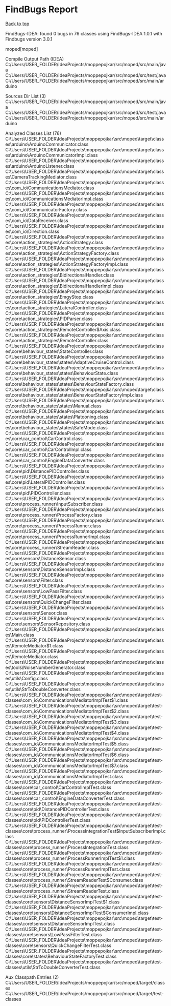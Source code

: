 # FindBugs Report

[Back to top](../README.md)

FindBugs-IDEA: found 0 bugs in 76 classes
using FindBugs-IDEA 1.0.1 with Findbugs version 3.0.1

moped[moped]

Compile Output Path (IDEA)
C:/Users/USER_FOLDER/IdeaProjects/moppepojkar/src/moped/src/main/java
C:/Users/USER_FOLDER/IdeaProjects/moppepojkar/src/moped/src/test/java
C:/Users/USER_FOLDER/IdeaProjects/moppepojkar/src/moped/src/main/arduino

Sources Dir List (3)
C:/Users/USER_FOLDER/IdeaProjects/moppepojkar/src/moped/src/main/java
C:/Users/USER_FOLDER/IdeaProjects/moppepojkar/src/moped/src/test/java
C:/Users/USER_FOLDER/IdeaProjects/moppepojkar/src/moped/src/main/arduino

Analyzed Classes List (76)
C:\Users\USER_FOLDER\IdeaProjects\moppepojkar\src\moped\target\classes\arduino\ArduinoCommunicator.class
C:\Users\USER_FOLDER\IdeaProjects\moppepojkar\src\moped\target\classes\arduino\ArduinoCommunicatorImpl.class
C:\Users\USER_FOLDER\IdeaProjects\moppepojkar\src\moped\target\classes\arduino\ArduinoListener.class
C:\Users\USER_FOLDER\IdeaProjects\moppepojkar\src\moped\target\classes\CameraTrackingMediator.class
C:\Users\USER_FOLDER\IdeaProjects\moppepojkar\src\moped\target\classes\com_io\CommunicationsMediator.class
C:\Users\USER_FOLDER\IdeaProjects\moppepojkar\src\moped\target\classes\com_io\CommunicationsMediatorImpl.class
C:\Users\USER_FOLDER\IdeaProjects\moppepojkar\src\moped\target\classes\com_io\CommunicatorFactory.class
C:\Users\USER_FOLDER\IdeaProjects\moppepojkar\src\moped\target\classes\com_io\DataReceiver.class
C:\Users\USER_FOLDER\IdeaProjects\moppepojkar\src\moped\target\classes\com_io\Direction.class
C:\Users\USER_FOLDER\IdeaProjects\moppepojkar\src\moped\target\classes\core\action_strategies\ActionStrategy.class
C:\Users\USER_FOLDER\IdeaProjects\moppepojkar\src\moped\target\classes\core\action_strategies\ActionStrategyFactory.class
C:\Users\USER_FOLDER\IdeaProjects\moppepojkar\src\moped\target\classes\core\action_strategies\ActionStrategyFactoryImpl.class
C:\Users\USER_FOLDER\IdeaProjects\moppepojkar\src\moped\target\classes\core\action_strategies\BidirectionalHandler.class
C:\Users\USER_FOLDER\IdeaProjects\moppepojkar\src\moped\target\classes\core\action_strategies\BidirectionalHandlerImpl.class
C:\Users\USER_FOLDER\IdeaProjects\moppepojkar\src\moped\target\classes\core\action_strategies\EmgyStop.class
C:\Users\USER_FOLDER\IdeaProjects\moppepojkar\src\moped\target\classes\core\action_strategies\LateralController.class
C:\Users\USER_FOLDER\IdeaProjects\moppepojkar\src\moped\target\classes\core\action_strategies\PIDParser.class
C:\Users\USER_FOLDER\IdeaProjects\moppepojkar\src\moped\target\classes\core\action_strategies\RemoteController$Axis.class
C:\Users\USER_FOLDER\IdeaProjects\moppepojkar\src\moped\target\classes\core\action_strategies\RemoteController.class
C:\Users\USER_FOLDER\IdeaProjects\moppepojkar\src\moped\target\classes\core\behaviour_states\StateController.class
C:\Users\USER_FOLDER\IdeaProjects\moppepojkar\src\moped\target\classes\core\behaviour_states\states\AdaptiveCruiseControl.class
C:\Users\USER_FOLDER\IdeaProjects\moppepojkar\src\moped\target\classes\core\behaviour_states\states\BehaviourState.class
C:\Users\USER_FOLDER\IdeaProjects\moppepojkar\src\moped\target\classes\core\behaviour_states\states\BehaviourStateFactory.class
C:\Users\USER_FOLDER\IdeaProjects\moppepojkar\src\moped\target\classes\core\behaviour_states\states\BehaviourStateFactoryImpl.class
C:\Users\USER_FOLDER\IdeaProjects\moppepojkar\src\moped\target\classes\core\behaviour_states\states\Manual.class
C:\Users\USER_FOLDER\IdeaProjects\moppepojkar\src\moped\target\classes\core\behaviour_states\states\Platooning.class
C:\Users\USER_FOLDER\IdeaProjects\moppepojkar\src\moped\target\classes\core\behaviour_states\states\SafeMode.class
C:\Users\USER_FOLDER\IdeaProjects\moppepojkar\src\moped\target\classes\core\car_control\CarControl.class
C:\Users\USER_FOLDER\IdeaProjects\moppepojkar\src\moped\target\classes\core\car_control\CarControlImpl.class
C:\Users\USER_FOLDER\IdeaProjects\moppepojkar\src\moped\target\classes\core\car_control\EngineDataConverter.class
C:\Users\USER_FOLDER\IdeaProjects\moppepojkar\src\moped\target\classes\core\pid\DistancePIDController.class
C:\Users\USER_FOLDER\IdeaProjects\moppepojkar\src\moped\target\classes\core\pid\LateralPIDController.class
C:\Users\USER_FOLDER\IdeaProjects\moppepojkar\src\moped\target\classes\core\pid\PIDController.class
C:\Users\USER_FOLDER\IdeaProjects\moppepojkar\src\moped\target\classes\core\process_runner\InputSubscriber.class
C:\Users\USER_FOLDER\IdeaProjects\moppepojkar\src\moped\target\classes\core\process_runner\ProcessFactory.class
C:\Users\USER_FOLDER\IdeaProjects\moppepojkar\src\moped\target\classes\core\process_runner\ProcessRunner.class
C:\Users\USER_FOLDER\IdeaProjects\moppepojkar\src\moped\target\classes\core\process_runner\ProcessRunnerImpl.class
C:\Users\USER_FOLDER\IdeaProjects\moppepojkar\src\moped\target\classes\core\process_runner\StreamReader.class
C:\Users\USER_FOLDER\IdeaProjects\moppepojkar\src\moped\target\classes\core\sensors\DistanceSensor.class
C:\Users\USER_FOLDER\IdeaProjects\moppepojkar\src\moped\target\classes\core\sensors\DistanceSensorImpl.class
C:\Users\USER_FOLDER\IdeaProjects\moppepojkar\src\moped\target\classes\core\sensors\Filter.class
C:\Users\USER_FOLDER\IdeaProjects\moppepojkar\src\moped\target\classes\core\sensors\LowPassFilter.class
C:\Users\USER_FOLDER\IdeaProjects\moppepojkar\src\moped\target\classes\core\sensors\QuickChangeFilter.class
C:\Users\USER_FOLDER\IdeaProjects\moppepojkar\src\moped\target\classes\core\sensors\Sensor.class
C:\Users\USER_FOLDER\IdeaProjects\moppepojkar\src\moped\target\classes\core\sensors\SensorRepository.class
C:\Users\USER_FOLDER\IdeaProjects\moppepojkar\src\moped\target\classes\Main.class
C:\Users\USER_FOLDER\IdeaProjects\moppepojkar\src\moped\target\classes\RemoteMediator$1.class
C:\Users\USER_FOLDER\IdeaProjects\moppepojkar\src\moped\target\classes\RemoteMediator.class
C:\Users\USER_FOLDER\IdeaProjects\moppepojkar\src\moped\target\classes\tools\NoiseNumberGenerator.class
C:\Users\USER_FOLDER\IdeaProjects\moppepojkar\src\moped\target\classes\utils\Config.class
C:\Users\USER_FOLDER\IdeaProjects\moppepojkar\src\moped\target\classes\utils\StrToDoubleConverter.class
C:\Users\USER_FOLDER\IdeaProjects\moppepojkar\src\moped\target\test-classes\com_io\CommunicationsMediatorImplTest$1.class
C:\Users\USER_FOLDER\IdeaProjects\moppepojkar\src\moped\target\test-classes\com_io\CommunicationsMediatorImplTest$2.class
C:\Users\USER_FOLDER\IdeaProjects\moppepojkar\src\moped\target\test-classes\com_io\CommunicationsMediatorImplTest$3.class
C:\Users\USER_FOLDER\IdeaProjects\moppepojkar\src\moped\target\test-classes\com_io\CommunicationsMediatorImplTest$4.class
C:\Users\USER_FOLDER\IdeaProjects\moppepojkar\src\moped\target\test-classes\com_io\CommunicationsMediatorImplTest$5.class
C:\Users\USER_FOLDER\IdeaProjects\moppepojkar\src\moped\target\test-classes\com_io\CommunicationsMediatorImplTest$6.class
C:\Users\USER_FOLDER\IdeaProjects\moppepojkar\src\moped\target\test-classes\com_io\CommunicationsMediatorImplTest$7.class
C:\Users\USER_FOLDER\IdeaProjects\moppepojkar\src\moped\target\test-classes\com_io\CommunicationsMediatorImplTest.class
C:\Users\USER_FOLDER\IdeaProjects\moppepojkar\src\moped\target\test-classes\core\car_control\CarControlImplTest.class
C:\Users\USER_FOLDER\IdeaProjects\moppepojkar\src\moped\target\test-classes\core\car_control\EngineDataConverterTest.class
C:\Users\USER_FOLDER\IdeaProjects\moppepojkar\src\moped\target\test-classes\core\pid\DistancePIDControllerTest.class
C:\Users\USER_FOLDER\IdeaProjects\moppepojkar\src\moped\target\test-classes\core\pid\PIDControllerTest.class
C:\Users\USER_FOLDER\IdeaProjects\moppepojkar\src\moped\target\test-classes\core\process_runner\ProcessIntegrationTest$InputSubscriberImpl.class
C:\Users\USER_FOLDER\IdeaProjects\moppepojkar\src\moped\target\test-classes\core\process_runner\ProcessIntegrationTest.class
C:\Users\USER_FOLDER\IdeaProjects\moppepojkar\src\moped\target\test-classes\core\process_runner\ProcessRunnerImplTest$1.class
C:\Users\USER_FOLDER\IdeaProjects\moppepojkar\src\moped\target\test-classes\core\process_runner\ProcessRunnerImplTest.class
C:\Users\USER_FOLDER\IdeaProjects\moppepojkar\src\moped\target\test-classes\core\process_runner\StreamReaderTest$Consumer.class
C:\Users\USER_FOLDER\IdeaProjects\moppepojkar\src\moped\target\test-classes\core\process_runner\StreamReaderTest.class
C:\Users\USER_FOLDER\IdeaProjects\moppepojkar\src\moped\target\test-classes\core\sensors\DistanceSensorImplTest$1.class
C:\Users\USER_FOLDER\IdeaProjects\moppepojkar\src\moped\target\test-classes\core\sensors\DistanceSensorImplTest$ConsumerImpl.class
C:\Users\USER_FOLDER\IdeaProjects\moppepojkar\src\moped\target\test-classes\core\sensors\DistanceSensorImplTest.class
C:\Users\USER_FOLDER\IdeaProjects\moppepojkar\src\moped\target\test-classes\core\sensors\LowPassFilterTest.class
C:\Users\USER_FOLDER\IdeaProjects\moppepojkar\src\moped\target\test-classes\core\sensors\QuickChangeFilterTest.class
C:\Users\USER_FOLDER\IdeaProjects\moppepojkar\src\moped\target\test-classes\core\states\BehaviourStateFactoryTest.class
C:\Users\USER_FOLDER\IdeaProjects\moppepojkar\src\moped\target\test-classes\utils\StrToDoubleConverterTest.class

Aux Classpath Entries (2)
C:/Users/USER_FOLDER/IdeaProjects/moppepojkar/src/moped/target/classes
C:/Users/USER_FOLDER/IdeaProjects/moppepojkar/src/moped/target/test-classes
